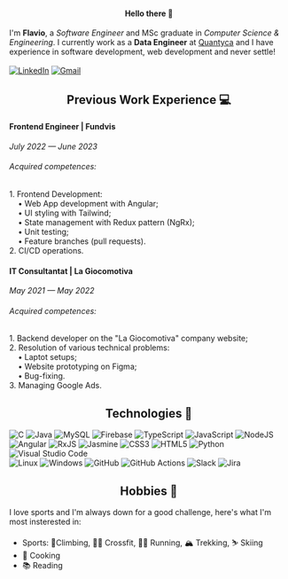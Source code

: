 <h4 align="center">Hello there 👋</h4>

I'm <b>Flavio</b>, a <i>Software Engineer</i> and MSc graduate in <i>Computer Science & Engineering</i>. I currently work as a <b>Data Engineer</b> at [Quantyca](https://www.quantyca.it) and I have experience in software development, web development and never settle!
<br>
<br>
[![LinkedIn](https://img.shields.io/badge/linkedin-%230077B5.svg?style=for-the-badge&logo=linkedin&logoColor=white)](https://www.linkedin.com/in/flavio-rizzoglio)
[![Gmail](https://img.shields.io/badge/Gmail-D14836?style=for-the-badge&logo=gmail&logoColor=white)](mailto:flaviorizzoglio@gmail.com)

<h2 align="center">Previous Work Experience 💻</h2>
<h4>Frontend Engineer | Fundvis</h4>
<i>July 2022 — June 2023</i>
<h6>Acquired competences:</h6>
1. Frontend Development:
<br>
&nbsp;&nbsp;&nbsp;&nbsp;• Web App development with Angular;
<br>
&nbsp;&nbsp;&nbsp;&nbsp;• UI styling with Tailwind;
<br>
&nbsp;&nbsp;&nbsp;&nbsp;• State management with Redux pattern (NgRx);
<br>
&nbsp;&nbsp;&nbsp;&nbsp;• Unit testing;
<br>
&nbsp;&nbsp;&nbsp;&nbsp;• Feature branches (pull requests).
<br>
2. CI/CD operations.
<br>
<h4>IT Consultantat | La Giocomotiva</h4>
<i>May 2021 — May 2022</i>
<h6>Acquired competences:</h6>
1. Backend developer on the "La Giocomotiva" company website;
<br>
2. Resolution of various technical problems:
<br>
&nbsp;&nbsp;&nbsp;&nbsp;• Laptot setups;
<br>
&nbsp;&nbsp;&nbsp;&nbsp;• Website prototyping on Figma;
<br>
&nbsp;&nbsp;&nbsp;&nbsp;• Bug-fixing.
<br>
3. Managing Google Ads.

<h2 align="center">Technologies 🔭</h2>

![C](https://img.shields.io/badge/-C-61DAFB?logo=C&logoColor=white&style=flat)
![Java](https://img.shields.io/badge/Java-%23ED8B00.svg?style=flat&logo=java&logoColor=white)
![MySQL](https://img.shields.io/badge/MySQL-581845.svg?style=flat&logo=mysql&logoColor=white)
![Firebase](https://img.shields.io/badge/firebase-%23039BE5.svg?style=flat&logo=firebase)
![TypeScript](https://img.shields.io/badge/typescript-%23007ACC.svg?style=flat&logo=typescript&logoColor=white)
![JavaScript](https://img.shields.io/badge/Javascript-%23323330.svg?style=flat&logo=javascript&logoColor=%23F7DF1E)
![NodeJS](https://img.shields.io/badge/node.js-6DA55F?style=flat&logo=node.js&logoColor=white)
![Angular](https://img.shields.io/badge/angular-%23DD0031.svg?style=flat&logo=angular&logoColor=white)
![RxJS](https://img.shields.io/badge/rxjs-%23B7178C.svg?style=flat&logo=reactivex&logoColor=white)
![Jasmine](https://img.shields.io/badge/-Jasmine-%238A4182?style=flat&logo=Jasmine&logoColor=white)
![CSS3](https://img.shields.io/badge/CSS3-%231572B6.svg?style=flat&logo=css3&logoColor=white)
![HTML5](https://img.shields.io/badge/HTML5-%23E34F26.svg?style=flate&logo=html5&logoColor=white)
![Python](https://img.shields.io/badge/Python-3670A0?style=flat&logo=python&logoColor=ffdd54)
![Visual Studio Code](https://img.shields.io/badge/VS%20Code-0078d7.svg?style=flat&logo=visual-studio-code&logoColor=white)  
![Linux](https://img.shields.io/badge/Linux-FCC624?style=flat&logo=linux&logoColor=black)
![Windows](https://img.shields.io/badge/Windows-0078D6?style=flat&logo=windows&logoColor=white)
![GitHub](https://img.shields.io/badge/github-%23121011.svg?style=flat&logo=github&logoColor=white)
![GitHub Actions](https://img.shields.io/badge/github%20actions-%232671E5.svg?style=flat&logo=githubactions&logoColor=white)
![Slack](https://img.shields.io/badge/Slack-4A154B?style=flat&logo=slack&logoColor=white)
![Jira](https://img.shields.io/badge/jira-%230A0FFF.svg?style=flat&logo=jira&logoColor=white)

<!-- <h2 align="center">Interesting Projects 📋</h2> -->

<h2 align="center">Hobbies 🚀</h2>

I love sports and I'm always down for a good challenge, here's what I'm most insterested in:

- Sports:  🧗Climbing, 🏋️‍♂️ Crossfit, 🏃‍♂️ Running, 🏔 Trekking, ⛷ Skiing
- 🍳 Cooking
- 📚 Reading


<!--
**mightyflavieee/mightyflavieee** is a ✨ _special_ ✨ repository because its `README.md` (this file) appears on your GitHub profile.

Here are some ideas to get you started:

- 🔭 I’m currently working on ...
- 🌱 I’m currently learning ...
- 👯 I’m looking to collaborate on ...
- 🤔 I’m looking for help with ...
- 💬 Ask me about ...
- 📫 How to reach me: ...
- 😄 Pronouns: ...
- ⚡ Fun fact: ...
-->

